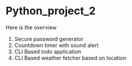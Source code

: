 # Python_project_2
Here is the overview 
1. Secure password generator
2. Countdown timer with sound alert
3. CLI Based todo application
4. CLI Based weather fetcher based on location
